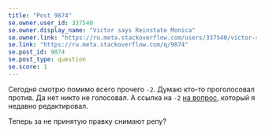 ```yaml
---
title: "Post 9874"
se.owner.user_id: 337540
se.owner.display_name: "Victor says Reinstate Monica"
se.owner.link: "https://ru.meta.stackoverflow.com/users/337540/victor-says-reinstate-monica"
se.link: "https://ru.meta.stackoverflow.com/q/9874"
se.post_id: 9874
se.post_type: question
se.score: 1
---
```

<p>Сегодня смотрю помимо всего прочего <code>-2</code>. Думаю кто-то проголосовал против. Да нет никто не голосовал. А ссылка на <code>-2</code> <a href="https://ru.stackoverflow.com/review/suggested-edits/424048">на вопрос</a>, который я недавно редактировал. </p>

<p>Теперь за не принятую правку снимают репу?</p>
